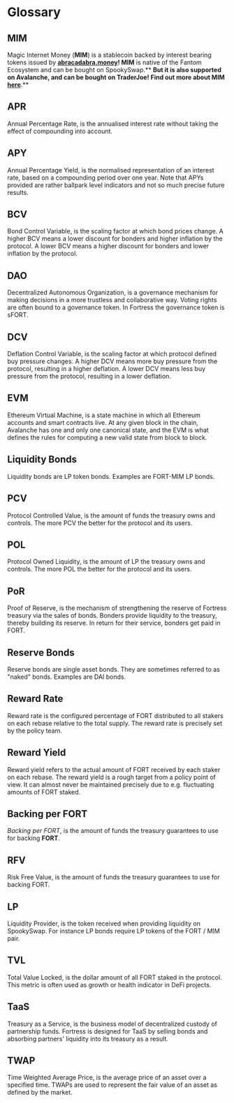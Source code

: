 # Glossary

## MIM <a href="mim" id="mim"></a>

Magic Internet Money (**MIM**) is a stablecoin backed by interest bearing tokens issued by [**abracadabra.money**](https://abracadabra.money)**! MIM** is native of the Fantom Ecosystem and can be bought on SpookySwap.** **But it is also supported on Avalanche, and can be bought on TraderJoe! Find out more about MIM** **[**here**](https://docs.abracadabra.money/spell-token/tokenomics#the-mim-token)**.**

## APR <a href="apr" id="apr"></a>

Annual Percentage Rate, is the annualised interest rate without taking the effect of compounding into account.

## APY <a href="apy" id="apy"></a>

Annual Percentage Yield, is the normalised representation of an interest rate, based on a compounding period over one year. Note that APYs provided are rather ballpark level indicators and not so much precise future results.

## BCV <a href="bcv" id="bcv"></a>

Bond Control Variable, is the scaling factor at which bond prices change. A higher BCV means a lower discount for bonders and higher inflation by the protocol. A lower BCV means a higher discount for bonders and lower inflation by the protocol.

## DAO <a href="dao" id="dao"></a>

Decentralized Autonomous Organization, is a governance mechanism for making decisions in a more trustless and collaborative way. Voting rights are often bound to a governance token. In Fortress the governance token is sFORT.

## DCV <a href="dcv" id="dcv"></a>

Deflation Control Variable, is the scaling factor at which protocol defined buy pressure changes. A higher DCV means more buy pressure from the protocol, resulting in a higher deflation. A lower DCV means less buy pressure from the protocol, resulting in a lower deflation.

## EVM <a href="evm" id="evm"></a>

Ethereum Virtual Machine, is a state machine in which all Ethereum accounts and smart contracts live. At any given block in the chain, Avalanche has one and only one canonical state, and the EVM is what defines the rules for computing a new valid state from block to block.

## Liquidity Bonds <a href="liquidity-bonds" id="liquidity-bonds"></a>

Liquidity bonds are LP token bonds. Examples are FORT-MIM LP bonds.

## PCV <a href="pcv" id="pcv"></a>

Protocol Controlled Value, is the amount of funds the treasury owns and controls. The more PCV the better for the protocol and its users.

## POL <a href="pol" id="pol"></a>

Protocol Owned Liquidity, is the amount of LP the treasury owns and controls. The more POL the better for the protocol and its users.

## PoR <a href="por" id="por"></a>

Proof of Reserve, is the mechanism of strengthening the reserve of Fortress treasury via the sales of bonds. Bonders provide liquidity to the treasury, thereby building its reserve. In return for their service, bonders get paid in FORT.

## Reserve Bonds <a href="reserve-bonds" id="reserve-bonds"></a>

Reserve bonds are single asset bonds. They are sometimes referred to as "naked" bonds. Examples are DAI bonds.

## Reward Rate <a href="reward-rate" id="reward-rate"></a>

Reward rate is the configured percentage of FORT distributed to all stakers on each rebase relative to the total supply. The reward rate is precisely set by the policy team.

## Reward Yield <a href="reward-yield" id="reward-yield"></a>

Reward yield refers to the actual amount of FORT received by each staker on each rebase. The reward yield is a rough target from a policy point of view. It can almost never be maintained precisely due to e.g. fluctuating amounts of FORT staked.

## Backing per FORT <a href="backing-per-fhm" id="backing-per-fhm"></a>

_Backing per FORT_, is the amount of funds the treasury guarantees to use for backing **FORT**.

## RFV <a href="rfv" id="rfv"></a>

Risk Free Value, is the amount of funds the treasury guarantees to use for backing FORT.

## LP <a href="lp" id="lp"></a>

Liquidity Provider, is the token received when providing liquidity on SpookySwap. For instance LP bonds require LP tokens of the FORT / MIM pair.

## TVL <a href="tvl" id="tvl"></a>

Total Value Locked, is the dollar amount of all FORT staked in the protocol. This metric is often used as growth or health indicator in DeFi projects.

## TaaS <a href="taas" id="taas"></a>

Treasury as a Service, is the business model of decentralized custody of partnership funds. Fortress is designed for TaaS by selling bonds and absorbing partners' liquidity into its treasury as a result.

## TWAP <a href="twap" id="twap"></a>

Time Weighted Average Price, is the average price of an asset over a specified time. TWAPs are used to represent the fair value of an asset as defined by the market.
